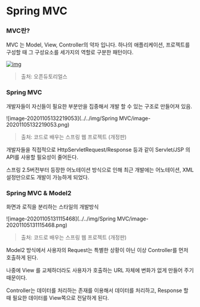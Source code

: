 



# Spring MVC

### MVC란?

MVC 는 Model, View, Controller의 약자 입니다. 하나의 애플리케이션, 프로젝트를 구성할 때 그 구성요소를 세가지의 역할로 구분한 패턴이다. 

[![img](https://mblogthumb-phinf.pstatic.net/MjAxNzAzMjVfMjIg/MDAxNDkwNDM4ODMzNjI2.nzDNB5K0LuyP4joE2C4rIbL5Ue2F3at7wiI6ZpuTJN0g.WZ6V-WHZygLYW2WSdzcs7uAiAWgAJe3_H0XdkYKkutkg.PNG.jhc9639/1262.png?type=w800)](https://m.blog.naver.com/jhc9639/220967034588#)

> 출처: 오픈듀토리얼스



### Spring MVC

개발자들이 자신들이 필요한 부분만을 집중해서 개발 할 수 있는 구조로 만들어져 있음.

![image-20201105132219053](../../img/Spring MVC/image-20201105132219053.png)

>  출처: 코드로 배우는 스프링 웹 프로젝트 (개정판)

개발자들을 직접적으로 HttpServletRequest/Response 등과 같이 Servlet/JSP 의 API를 사용할 필요성이 줄어든다.

스프링 2.5버전부터 등장한 어노테이션 방식으로 인해 최근 개발에는 어노테이션, XML 설정만으로도 개발이 가능하게 되었다.



### Spring MVC & Model2

화면과 로직을 분리하는 스타일의 개발방식

![image-20201105131115468](../../img/Spring MVC/image-20201105131115468.png)

>  출처: 코드로 배우는 스프링 웹 프로젝트 (개정판)

Model2 방식에서 사용자의 Request는 특별한 상황이 아닌 이상 Controller를 먼저 호출하게 된다. 

나중에 View 를 교체하더라도 사용자가 호출하는 URL 자체에 변화가 없게 만들어 주기 때문이다.

Controller는 데이터를 처리하는 존재를 이용해서 데이터를 처리하고, Response 할 때 필요한 데이터를 View쪽으로 전달하게 된다.



